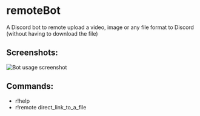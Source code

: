 # remoteBot
A Discord bot to remote upload a video, image or any file format to Discord (without having to download the file)

## Screenshots:
![Bot usage screenshot](https://cdn.discordapp.com/attachments/625827943993835528/729715442201002004/image-2366.png)

## Commands:
- r!help
- r!remote direct_link_to_a_file
